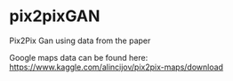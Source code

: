 # pix2pixGAN
Pix2Pix Gan using data from the paper

Google maps data can be found here: https://www.kaggle.com/alincijov/pix2pix-maps/download
